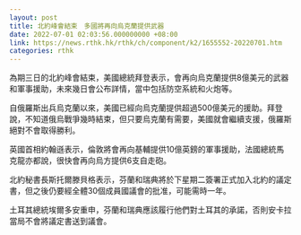 ```yaml
---
layout: post
title: 北約峰會結束　多國將再向烏克蘭提供武器
date: 2022-07-01 02:03:56.000000000 +08:00
link: https://news.rthk.hk/rthk/ch/component/k2/1655552-20220701.htm
categories: rthk
---
```


為期三日的北約峰會結束，美國總統拜登表示，會再向烏克蘭提供8億美元的武器和軍事援助，未來幾日會公布詳情，當中包括防空系統和火炮等。

自俄羅斯出兵烏克蘭以來，美國已經向烏克蘭提供超過500億美元的援助。拜登說，不知道俄烏戰爭幾時結束，但只要烏克蘭有需要，美國就會繼續支援，俄羅斯絕對不會取得勝利。

英國首相約翰遜表示，倫敦將會再向基輔提供10億英鎊的軍事援助，法國總統馬克龍亦都說，很快會再向烏方提供6支自走砲。

北約秘書長斯托爾滕貝格表示，芬蘭和瑞典將於下星期二簽署正式加入北約的議定書，但之後仍要經全體30個成員國議會的批准，可能需時一年。

土耳其總統埃爾多安重申，芬蘭和瑞典應該履行他們對土耳其的承諾，否則安卡拉當局不會將議定書送到議會。
